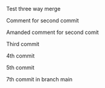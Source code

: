 Test three way merge

Comment for second commit

Amanded comment for second comit

Third commit

4th commit

5th commit

7th commit in branch main 